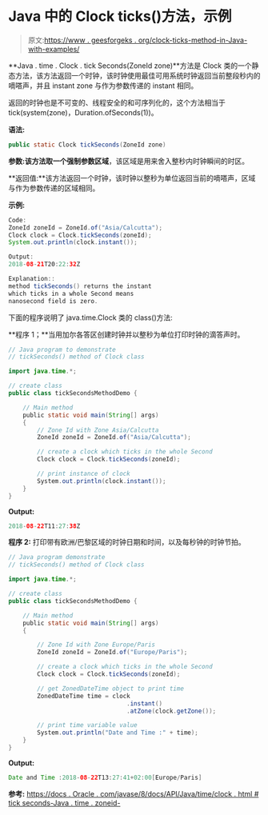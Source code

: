 # Java 中的 Clock ticks()方法，示例

> 原文:[https://www . geesforgeks . org/clock-ticks-method-in-Java-with-examples/](https://www.geeksforgeeks.org/clock-tickseconds-method-in-java-with-examples/)

**Java . time . Clock . tick Seconds(ZoneId zone)**方法是 Clock 类的一个静态方法，该方法返回一个时钟，该时钟使用最佳可用系统时钟返回当前整段秒内的嘀嗒声，并且 instant zone 与作为参数传递的 instant 相同。

返回的时钟也是不可变的、线程安全的和可序列化的，这个方法相当于 tick(system(zone)，Duration.ofSeconds(1))。

**语法:**

```java
public static Clock tickSeconds(ZoneId zone)
```

**参数:**该方法取一个强制参数**区域**，该区域是用来舍入整秒内时钟瞬间的时区。

**返回值:**该方法返回一个时钟，该时钟以整秒为单位返回当前的嘀嗒声，区域与作为参数传递的区域相同。

**示例:**

```java
Code:
ZoneId zoneId = ZoneId.of("Asia/Calcutta");
Clock clock = Clock.tickSeconds(zoneId);
System.out.println(clock.instant());

Output:
2018-08-21T20:22:32Z

Explanation::
method tickSeconds() returns the instant 
which ticks in a whole Second means 
nanosecond field is zero.

```

下面的程序说明了 java.time.Clock 类的 class()方法:

**程序 1；**当用加尔各答区创建时钟并以整秒为单位打印时钟的滴答声时。

```java
// Java program to demonstrate
// tickSeconds() method of Clock class

import java.time.*;

// create class
public class tickSecondsMethodDemo {

    // Main method
    public static void main(String[] args)
    {
        // Zone Id with Zone Asia/Calcutta
        ZoneId zoneId = ZoneId.of("Asia/Calcutta");

        // create a clock which ticks in the whole Second
        Clock clock = Clock.tickSeconds(zoneId);

        // print instance of clock
        System.out.println(clock.instant());
    }
}
```

**Output:**

```java
2018-08-22T11:27:38Z

```

**程序 2:** 打印带有欧洲/巴黎区域的时钟日期和时间，以及每秒钟的时钟节拍。

```java
// Java program demonstrate
// tickSeconds() method of Clock class

import java.time.*;

// create class
public class tickSecondsMethodDemo {

    // Main method
    public static void main(String[] args)
    {

        // Zone Id with Zone Europe/Paris
        ZoneId zoneId = ZoneId.of("Europe/Paris");

        // create a clock which ticks in the whole Second
        Clock clock = Clock.tickSeconds(zoneId);

        // get ZonedDateTime object to print time
        ZonedDateTime time = clock
                                 .instant()
                                 .atZone(clock.getZone());

        // print time variable value
        System.out.println("Date and Time :" + time);
    }
}
```

**Output:**

```java
Date and Time :2018-08-22T13:27:41+02:00[Europe/Paris]

```

**参考:**
[https://docs . Oracle . com/javase/8/docs/API/Java/time/clock . html # tick seconds-Java . time . zoneid-](https://docs.oracle.com/javase/8/docs/api/java/time/Clock.html#tickSeconds-java.time.ZoneId-)